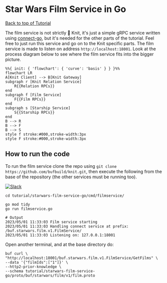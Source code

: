 # Star Wars Film Service in Go

[Back to top of Tutorial]

The film service is not strictly 🧶 Knit, it's just a simple gRPC service
written using [connect-go], but it's needed for the other parts of the
tutorial. Feel free to just run this service and go on to the Knit
specific parts. The film service is made to listen on address
`http://localhost:18001`. Look at the process diagram below
to see where the film service fits into the bigger
picture.

```mermaid
%%{ init: { 'flowchart': { 'curve': 'basis' } } }%%
flowchart LR
A[Knit Client] --> B[Knit Gateway]
subgraph r [Knit Relation Service]
    R{{Relation RPCs}}
end
subgraph f [Film Service]
    F{{Film RPCs}}
end
subgraph s [Starship Service]
    S{{Starship RPCs}}
end
B --> R
B --> F
B --> S
style f stroke:#000,stroke-width:3px
style F stroke:#000,stroke-width:3px
```

## How to run the code
To run the film service clone the repo using `git clone https://github.com/bufbuild/knit.git`,
then execute the following from the base of the repository (the other services must be running too).

[![Slack](https://img.shields.io/badge/if_you_need_help_talk_to_us_in_slack-buf-%23e01563)][badges_slack]
```
cd tutorial/starwars-film-service-go/cmd/filmservice/

go mod tidy
go run filmservice.go

# Output
2023/05/01 11:33:03 Film service starting
2023/05/01 11:33:03 Handling connect service at prefix: /buf.starwars.film.v1.FilmService/
2023/05/01 11:33:03 Listening on: 127.0.0.1:18001
```

Open another terminal, and at the base directory do:
```
buf curl \
"http://localhost:18001/buf.starwars.film.v1.FilmService/GetFilms" \
--data '{"filmIds":["1"]}' \
--http2-prior-knowledge \
--schema tutorial/starwars-film-service-go/proto/buf/starwars/film/v1/film.proto
```

[Back to top of Tutorial]: /tutorial
[github.com/bufbuild/knit]: https://github.com/bufbuild/knit
[connect-go]: https://github.com/bufbuild/connect-go
[badges_slack]: https://buf.build/links/slack